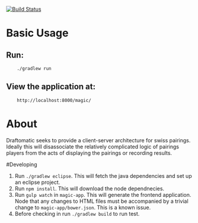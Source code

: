[![Build Status](https://travis-ci.org/MageRings/draftomatic.svg?branch=develop)](https://travis-ci.org/MageRings/draftomatic)

# Basic Usage

## Run:
        ./gradlew run

## View the application at:
        http://localhost:8000/magic/

# About

Draftomatic seeks to provide a client-server architecture for swiss pairings.  Ideally this will disassociate the relatively complicated logic of pairings players from the acts of displaying the
pairings or recording results.

#Developing

1. Run `./gradlew eclipse`.  This will fetch the java dependencies
and set up an eclipse project.
2. Run `npm install`.  This will download the node dependnecies.
3. Run `gulp watch` in `magic-app`.  This will generate the frontend
application.  Node that any changes to HTML files must be accompanied
by a trivial change to `magic-app/bower.json`.  This is a known issue.
4.  Before checking in run `./gradlew build` to run test.
